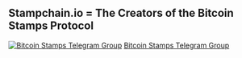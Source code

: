 ## Stampchain.io = The Creators of the Bitcoin Stamps Protocol ##


[![Bitcoin Stamps Telegram Group](https://upload.wikimedia.org/wikipedia/commons/thumb/8/82/Telegram_logo.svg/20px-Telegram_logo.svg.png)](https://t.me/BitcoinStamps) [Bitcoin Stamps Telegram Group](https://t.me/BitcoinStamps)

